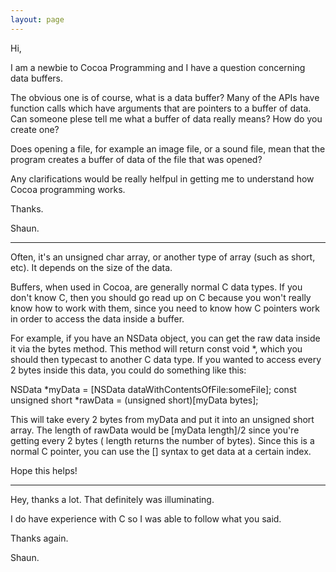 ```yaml
---
layout: page
---
```




Hi,

I am a newbie to Cocoa Programming and I have a question concerning data buffers.

The obvious one is of course, what is a data buffer? Many of the APIs have function calls which have arguments that are pointers to a buffer of data. Can someone plese tell me what a buffer of data really means? How do you create one?

Does opening a file, for example an image file, or a sound file, mean that the program creates a buffer of data of the file that was opened?

Any clarifications would be really helfpul in getting me to understand how Cocoa programming works.

Thanks.

Shaun.

----

Often, it's an     unsigned char array, or another type of array (such as short, etc). It depends on the size of the data.

Buffers, when used in Cocoa, are generally normal C data types. If you don't know C, then you should go read up on C because you won't really know how to work with them, since you need to know how C pointers work in order to access the data inside a buffer.

For example, if you have an NSData object, you can get the raw data inside it via the     bytes method. This method will return     const void *, which you should then typecast to another C data type. If you wanted to access every 2 bytes inside this data, you could do something like this:
    
NSData *myData = [NSData dataWithContentsOfFile:someFile];
const unsigned short *rawData = (unsigned short)[myData bytes];

This will take every 2 bytes from myData and put it into an unsigned short array. The length of rawData would be [myData length]/2 since you're getting every 2 bytes (    length returns the number of bytes). Since this is a normal C pointer, you can use the [] syntax to get data at a certain index.

Hope this helps!

----

Hey, thanks a lot. That definitely was illuminating. 

I do have experience with C so I was able to follow what you said.

Thanks again.

Shaun.
